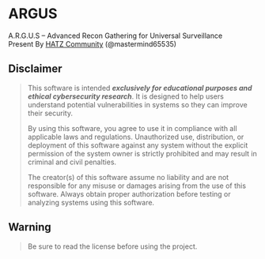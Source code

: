 # ARGUS
A.R.G.U.S – Advanced Recon Gathering for Universal Surveillance<br>
Present By [HATZ Community](https://discord.gg/frjwgaEzZ3) (@mastermind65535)

## Disclaimer
> This software is intended ***exclusively for educational purposes and ethical cybersecurity research***. It is designed to help users understand potential vulnerabilities in systems so they can improve their security.
>
> By using this software, you agree to use it in compliance with all applicable laws and regulations. Unauthorized use, distribution, or deployment of this software against any system without the explicit permission of the system owner is strictly prohibited and may result in criminal and civil penalties.
>
> The creator(s) of this software assume no liability and are not responsible for any misuse or damages arising from the use of this software. Always obtain proper authorization before testing or analyzing systems using this software.

## Warning
> Be sure to read the license before using the project.
